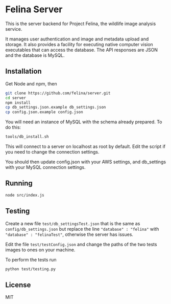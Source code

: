 # Felina Server

This is the server backend for Project Felina, the wildlife image analysis service.

It manages user authentication and image and metadata upload and storage. It also provides a facility for executing native computer vision executables that can access the database. The API responses are JSON and the database is MySQL.

## Installation

Get Node and npm, then

```bash
git clone https://github.com/felina/server.git
cd server
npm install
cp db_settings.json.example db_settings.json
cp config.json.example config.json
```

You will need an instance of MySQL with the schema already prepared. To do this:
```bash
tools/db_install.sh
```
This will connect to a server on localhost as root by default. Edit the script if you need to change the connection settings.

You should then update config.json with your AWS settings, and db_settings with your MySQL connection settings.

## Running

```bash
node src/index.js
```

## Testing

Create a new file ```test/db_settingsTest.json``` that is the same as ```config/db_settings.json``` but replace the line ```"database" : "felina"``` with ```"database" : "felinaTest"```, otherwise the server has issues.

Edit the file ```test/testConfig.json``` and change the paths of the two tests images to ones on your machine.  

To perform the tests run
```bash
python test/testing.py
```


## License

MIT
